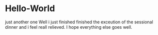 # Hello-World
just another one
Well i just finished finished the exceution of the sessional dinner and i feel reall relieved. I hope everything else goes well.
